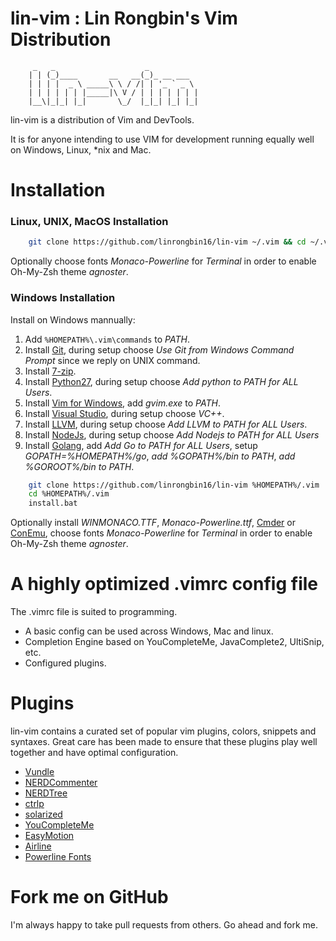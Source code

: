 # lin-vim : Lin Rongbin's Vim Distribution


         _   _                    _
        | | (_)____       __   __(_)_ __ ___
        | | | |  _ \ _____\ \ / /| | '_ ` _ \
        | | | | | | |_____|\ V / | | | | | | |
        |__\|_|_| |_|       \_/  |_|_| |_| |_|



lin-vim is a distribution of Vim and DevTools.

It is for anyone intending to use VIM for development running equally well on Windows, Linux, \*nix and Mac.

# Installation

### Linux, UNIX, MacOS Installation

```bash
    git clone https://github.com/linrongbin16/lin-vim ~/.vim && cd ~/.vim && bash install.sh
```

Optionally choose fonts *Monaco-Powerline* for *Terminal* in order to enable Oh-My-Zsh theme *agnoster*.

### Windows Installation

Install on Windows mannually:
1. Add `%HOMEPATH%\.vim\commands` to *PATH*.
2. Install [Git](https://git-scm.com/), during setup choose *Use Git from Windows Command Prompt* since we reply on UNIX command.
3. Install [7-zip](http://www.7-zip.org/).
4. Install [Python27](https://www.python.org/downloads/release/python-2714/), during setup choose *Add python to PATH for ALL Users*.
5. Install [Vim for Windows](https://tuxproject.de/projects/vim/), add *gvim.exe* to *PATH*.
5. Install [Visual Studio](https://www.visualstudio.com/), during setup choose *VC++*.
7. Install [LLVM](http://releases.llvm.org/download.html), during setup choose *Add LLVM to PATH for ALL Users*.
8. Install [NodeJs](https://nodejs.org/), during setup choose *Add Nodejs to PATH for ALL Users*
9. Install [Golang](https://golang.org/), add *Add Go to PATH for ALL Users*, setup *GOPATH=%HOMEPATH%/go*, *add %GOPATH%/bin to PATH*, *add %GOROOT%/bin to PATH*.

```bash
    git clone https://github.com/linrongbin16/lin-vim %HOMEPATH%/.vim
    cd %HOMEPATH%/.vim
    install.bat
```

Optionally install *WINMONACO.TTF*, *Monaco-Powerline.ttf*, [Cmder](http://cmder.net/) or [ConEmu](http://conemu.github.io), choose fonts *Monaco-Powerline* for *Terminal* in order to enable Oh-My-Zsh theme *agnoster*.

# A highly optimized .vimrc config file

The .vimrc file is suited to programming.
* A basic config can be used across Windows, Mac and linux.
* Completion Engine based on YouCompleteMe, JavaComplete2, UltiSnip, etc.
* Configured plugins.

# Plugins

lin-vim contains a curated set of popular vim plugins, colors, snippets and syntaxes. Great care has been made to ensure that these plugins play well together and have optimal configuration.

* [Vundle](https://github.com/gmarik/vundle)
* [NERDCommenter](https://github.com/scrooloose/nerdcommenter)
* [NERDTree](https://github.com/scrooloose/nerdtree)
* [ctrlp](https://github.com/kien/ctrlp.vim)
* [solarized](https://github.com/altercation/vim-colors-solarized)
* [YouCompleteMe](https://github.com/Valloric/YouCompleteMe)
* [EasyMotion](https://github.com/Lokaltog/vim-easymotion)
* [Airline](https://github.com/bling/vim-airline)
* [Powerline Fonts](https://github.com/Lokaltog/powerline-fonts)

# Fork me on GitHub

I'm always happy to take pull requests from others. Go ahead and fork me.
